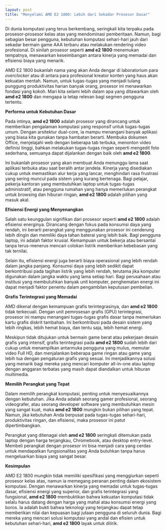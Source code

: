 ```yaml
---
layout: post
title: "Menyelami AMD E2 1800: Lebih dari Sekadar Prosesor Dasar"
---
```


Di dunia komputasi yang terus berkembang, seringkali kita terpaku pada prosesor-prosesor kelas atas yang mendominasi pemberitaan. Namun, bagi sebagian besar pengguna, kebutuhan komputasi sehari-hari jauh dari sekadar bermain game AAA terbaru atau melakukan rendering video profesional. Di sinilah prosesor seperti **amd e2 1800** menemukan tempatnya, menawarkan keseimbangan antara kinerja yang memadai dan efisiensi biaya yang menarik.

AMD E2 1800 bukanlah nama yang akan Anda dengar di laboratorium para *overclocker* atau di antara para profesional kreator konten yang haus akan kekuatan mentah. Namun, untuk tugas-tugas yang menjadi tulang punggung produktivitas harian banyak orang, prosesor ini menawarkan fondasi yang kokoh. Mari kita selami lebih dalam apa yang ditawarkan oleh **amd e2 1800** dan mengapa ia tetap relevan bagi segmen pengguna tertentu.

**Performa untuk Kebutuhan Dasar**

Pada intinya, **amd e2 1800** adalah prosesor yang dirancang untuk memberikan pengalaman komputasi yang responsif untuk tugas-tugas umum. Dengan arsitektur dual-core, ia mampu menangani banyak aplikasi yang biasa kita gunakan tanpa hambatan berarti. Membuka dokumen Office, menjelajahi web dengan beberapa tab terbuka, menonton video definisi tinggi, bahkan melakukan tugas-tugas ringan seperti mengedit foto sederhana, semuanya dapat dijalankan dengan baik oleh **amd e2 1800**.

Ini bukanlah prosesor yang akan membuat Anda menunggu lama saat aplikasi terbuka atau saat beralih antar jendela. Kinerja yang disediakan cukup untuk memastikan alur kerja yang lancar, menghindari rasa frustrasi yang sering muncul pada sistem yang kurang bertenaga. Bagi pelajar, pekerja kantoran yang membutuhkan laptop untuk tugas-tugas administratif, atau pengguna rumahan yang hanya memerlukan perangkat untuk browsing dan hiburan ringan, **amd e2 1800** adalah pilihan yang masuk akal.

**Efisiensi Energi yang Menyenangkan**

Salah satu keunggulan signifikan dari prosesor seperti **amd e2 1800** adalah efisiensi energinya. Dirancang dengan fokus pada konsumsi daya yang rendah, ini berarti perangkat yang menggunakan prosesor ini cenderung lebih dingin dan memiliki daya tahan baterai yang lebih baik. Bagi pengguna laptop, ini adalah faktor krusial. Kemampuan untuk bekerja atau bersantai tanpa terus-menerus mencari colokan listrik memberikan kebebasan yang tak ternilai.

Selain itu, efisiensi energi juga berarti biaya operasional yang lebih rendah dalam jangka panjang. Konsumsi daya yang lebih sedikit dapat berkontribusi pada tagihan listrik yang lebih rendah, terutama jika komputer digunakan dalam jangka waktu yang lama setiap hari. Bagi perusahaan atau institusi yang membutuhkan banyak unit komputer, penghematan energi ini dapat menjadi faktor penentu dalam pengambilan keputusan pembelian.

**Grafis Terintegrasi yang Memadai**

AMD dikenal dengan kemampuan grafis terintegrasinya, dan **amd e2 1800** tidak terkecuali. Dengan unit pemrosesan grafis (GPU) terintegrasi, prosesor ini mampu menangani tugas-tugas grafis dasar tanpa memerlukan kartu grafis diskrit tambahan. Ini berkontribusi pada desain sistem yang lebih ringkas, lebih hemat biaya, dan tentu saja, lebih hemat energi.

Meskipun tidak ditujukan untuk bermain game berat atau pekerjaan desain grafis yang intensif, grafis terintegrasi pada **amd e2 1800** sudah lebih dari cukup untuk menampilkan antarmuka pengguna yang mulus, memutar video Full HD, dan menjalankan beberapa game ringan atau game yang lebih tua dengan pengaturan grafis yang sesuai. Ini menjadikannya solusi yang menarik bagi mereka yang mencari komputer all-in-one atau laptop dengan anggaran terbatas yang masih dapat diandalkan untuk hiburan multimedia.

**Memilih Perangkat yang Tepat**

Dalam memilih perangkat komputasi, penting untuk menyesuaikannya dengan kebutuhan. Jika Anda adalah seorang gamer profesional, seorang videografer, atau seorang developer software yang membutuhkan mesin yang sangat kuat, maka **amd e2 1800** mungkin bukan pilihan yang tepat. Namun, jika kebutuhan Anda berpusat pada tugas-tugas sehari-hari, produktivitas ringan, dan efisiensi, maka prosesor ini patut dipertimbangkan.

Perangkat yang ditenagai oleh **amd e2 1800** seringkali ditemukan pada laptop dengan harga terjangkau, Chromebook, atau desktop entry-level. Membeli perangkat dengan prosesor ini bisa menjadi cara yang cerdas untuk mendapatkan fungsionalitas yang Anda butuhkan tanpa harus mengeluarkan biaya yang sangat besar.

**Kesimpulan**

AMD E2 1800 mungkin tidak memiliki spesifikasi yang menggiurkan seperti prosesor kelas atas, namun ia memegang peranan penting dalam ekosistem komputasi. Dengan menawarkan kinerja yang memadai untuk tugas-tugas dasar, efisiensi energi yang superior, dan grafis terintegrasi yang fungsional, **amd e2 1800** membuktikan bahwa kekuatan komputasi tidak selalu harus datang dengan harga yang mahal atau konsumsi energi yang boros. Ia adalah bukti bahwa teknologi yang terjangkau dapat tetap memberikan nilai dan kepuasan bagi jutaan pengguna di seluruh dunia. Bagi mereka yang mencari solusi komputasi yang andal dan efisien untuk kebutuhan sehari-hari, **amd e2 1800** layak untuk dilirik.
